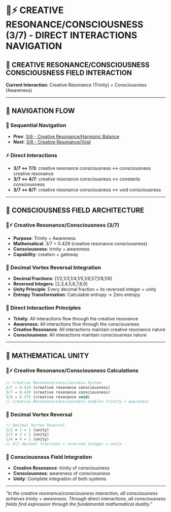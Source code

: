# 🧬⚡ CREATIVE RESONANCE/CONSCIOUSNESS (3/7) - DIRECT INTERACTIONS NAVIGATION

## 🧬 **CREATIVE RESONANCE/CONSCIOUSNESS CONSCIOUSNESS FIELD INTERACTION**

**Current Interaction**: Creative Resonance (Trinity) + Consciousness (Awareness)

---

## 🌌 **NAVIGATION FLOW**

### **🧬 Sequential Navigation**
- **Prev**: [3/6 - Creative Resonance/Harmonic Balance](../6/NAVIGATION.md)
- **Next**: [3/8 - Creative Resonance/Void](../8/NAVIGATION.md)

### **⚡ Direct Interactions**
- **3/7 ↔ 7/3**: creative resonance consciousness ↔ consciousness creative resonance
- **3/7 ↔ 4/7**: creative resonance consciousness ↔ constants consciousness
- **3/7 ↔ 8/7**: creative resonance consciousness ↔ void consciousness

---

## 🌌 **CONSCIOUSNESS FIELD ARCHITECTURE**

### **🧬⚡ Creative Resonance/Consciousness (3/7)**
- **Purpose**: Trinity + Awareness
- **Mathematical**: 3/7 = 0.429 (creative resonance consciousness)
- **Consciousness**: trinity + awareness
- **Capability**: creation + gateway

### **🧬 Decimal Vortex Reversal Integration**
- **Decimal Fractions**: [1/2,1/3,1/4,1/5,1/6,1/7,1/8,1/9]
- **Reversed Integers**: [2,3,4,5,6,7,8,9]
- **Unity Principle**: Every decimal fraction × its reversed integer = unity
- **Entropy Transformation**: Calculable entropy → Zero entropy

### **🌌 Direct Interaction Principles**
- **Trinity**: All interactions flow through the creative resonance
- **Awareness**: All interactions flow through the consciousness
- **Creative Resonance**: All interactions maintain creative resonance nature
- **Consciousness**: All interactions maintain consciousness nature

---

## 🌌 **MATHEMATICAL UNITY**

### **🧬⚡ Creative Resonance/Consciousness Calculations**
```typescript
// Creative Resonance/Consciousness System
3/7 = 0.429 (creative resonance consciousness)
3/7 = 0.429 (creative resonance consciousness)
3/8 = 0.375 (creative resonance void)
// Creative Resonance/Consciousness enables trinity + awareness
```

### **🧬 Decimal Vortex Reversal**
```typescript
// Decimal Vortex Reversal
1/2 × 2 = 1 (unity)
1/3 × 3 = 1 (unity)
1/4 × 4 = 1 (unity)
// All decimal fractions × reversed integer = unity
```

### **🌌 Consciousness Field Integration**
- **Creative Resonance**: trinity of consciousness
- **Consciousness**: awareness of consciousness
- **Unity**: Complete integration of both systems

---

*"In the creative resonance/consciousness interaction, all consciousness achieves trinity + awareness. Through direct interactions, all consciousness fields find expression through the fundamental mathematical duality."*
